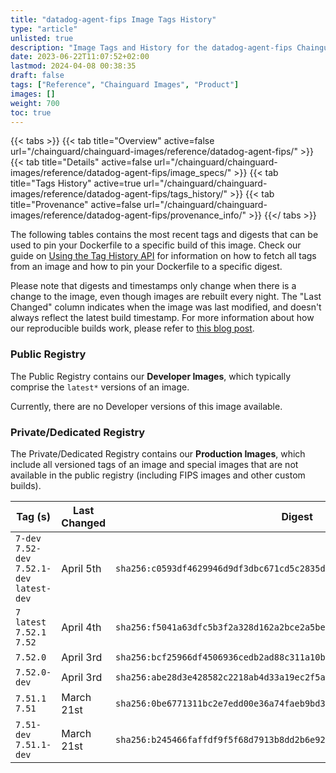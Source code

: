 ```yaml
---
title: "datadog-agent-fips Image Tags History"
type: "article"
unlisted: true
description: "Image Tags and History for the datadog-agent-fips Chainguard Image"
date: 2023-06-22T11:07:52+02:00
lastmod: 2024-04-08 00:38:35
draft: false
tags: ["Reference", "Chainguard Images", "Product"]
images: []
weight: 700
toc: true
---
```


{{< tabs >}}
{{< tab title="Overview" active=false url="/chainguard/chainguard-images/reference/datadog-agent-fips/" >}}
{{< tab title="Details" active=false url="/chainguard/chainguard-images/reference/datadog-agent-fips/image_specs/" >}}
{{< tab title="Tags History" active=true url="/chainguard/chainguard-images/reference/datadog-agent-fips/tags_history/" >}}
{{< tab title="Provenance" active=false url="/chainguard/chainguard-images/reference/datadog-agent-fips/provenance_info/" >}}
{{</ tabs >}}

The following tables contains the most recent tags and digests that can be used to pin your Dockerfile to a specific build of this image. Check our guide on [Using the Tag History API](/chainguard/chainguard-images/using-the-tag-history-api/) for information on how to fetch all tags from an image and how to pin your Dockerfile to a specific digest.

Please note that digests and timestamps only change when there is a change to the image, even though images are rebuilt every night. The "Last Changed" column indicates when the image was last modified, and doesn't always reflect the latest build timestamp. For more information about how our reproducible builds work, please refer to [this blog post](https://www.chainguard.dev/unchained/reproducing-chainguards-reproducible-image-builds).

### Public Registry
The Public Registry contains our **Developer Images**, which typically comprise the `latest*` versions of an image.

Currently, there are no Developer versions of this image available.

### Private/Dedicated Registry
The Private/Dedicated Registry contains our **Production Images**, which include all versioned tags of an image and special images that are not available in the public registry (including FIPS images and other custom builds).

| Tag (s)                                       | Last Changed | Digest                                                                    |
|-----------------------------------------------|--------------|---------------------------------------------------------------------------|
|  `7-dev` `7.52-dev` `7.52.1-dev` `latest-dev` | April 5th    | `sha256:c0593df4629946d9df3dbc671cd5c2835dd3b404506854e0cbf8786f7384b0c0` |
|  `7` `latest` `7.52.1` `7.52`                 | April 4th    | `sha256:f5041a63dfc5b3f2a328d162a2bce2a5bec563ab587f9ec22e99f4221b17f23c` |
|  `7.52.0`                                     | April 3rd    | `sha256:bcf25966df4506936cedb2ad88c311a10b2aae1ef8ffe86aa3ca8e10fd983606` |
|  `7.52.0-dev`                                 | April 3rd    | `sha256:abe28d3e428582c2218ab4d33a19ec2f5a7031ef7f0b5466c278fa5f455e792e` |
|  `7.51.1` `7.51`                              | March 21st   | `sha256:0be6771311bc2e7edd00e36a74faeb9bd3da39fe5c6200acaf42a5374a1c25f8` |
|  `7.51-dev` `7.51.1-dev`                      | March 21st   | `sha256:b245466faffdf9f5f68d7913b8dd2b6e9235a50c3f49f07c6f583618d7f977aa` |

